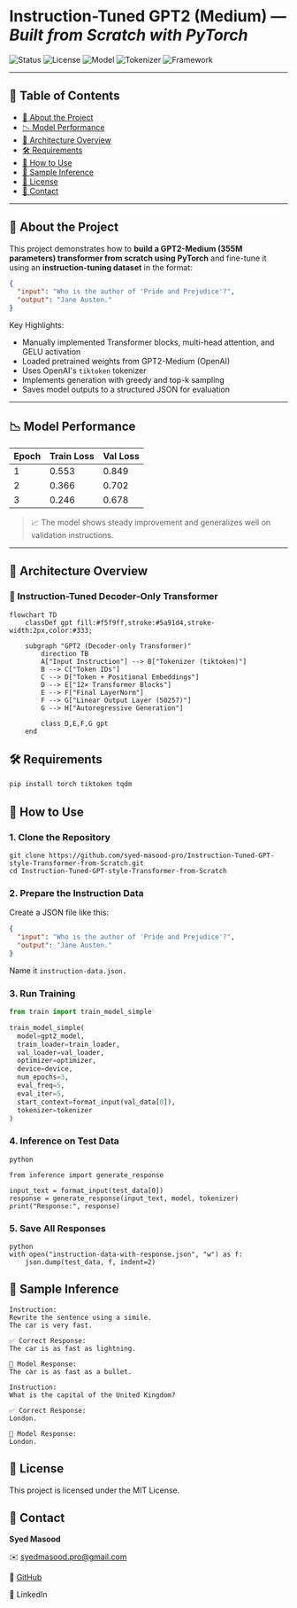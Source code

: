 # Instruction-Tuned GPT2 (Medium) — *Built from Scratch with PyTorch*

![Status](https://img.shields.io/badge/Status-Complete-brightgreen)
![License](https://img.shields.io/badge/License-MIT-blue.svg)
![Model](https://img.shields.io/badge/Model-GPT2_Medium_355M-purple?logo=openai)
![Tokenizer](https://img.shields.io/badge/Tokenizer-tiktoken-orange)
![Framework](https://img.shields.io/badge/Framework-PyTorch-EE4C2C?logo=pytorch)

---

## 📝 Table of Contents
- [📌 About the Project](#-about-the-project)
- [📉 Model Performance](#-model-performance)
- [🧠 Architecture Overview](#-architecture-overview)
- [🛠️ Requirements](#️-requirements)
- [🚀 How to Use](#-how-to-use)
- [🧪 Sample Inference](#-sample-inference)
- [📄 License](#-license)
- [📧 Contact](#-contact)

---

## 📌 About the Project

This project demonstrates how to **build a GPT2-Medium (355M parameters) transformer from scratch using PyTorch** and fine-tune it using an **instruction-tuning dataset** in the format:

```json
{
  "input": "Who is the author of 'Pride and Prejudice'?",
  "output": "Jane Austen."
}
```



Key Highlights:
- Manually implemented Transformer blocks, multi-head attention, and GELU activation
- Loaded pretrained weights from GPT2-Medium (OpenAI)
- Uses OpenAI's `tiktoken` tokenizer
- Implements generation with greedy and top-k sampling
- Saves model outputs to a structured JSON for evaluation

---

## 📉 Model Performance

| Epoch | Train Loss | Val Loss |
|-------|------------|----------|
| 1     | 0.553      | 0.849    |
| 2     | 0.366      | 0.702    |
| 3     | 0.246      | 0.678    |

> 📈 The model shows steady improvement and generalizes well on validation instructions.

---

## 🧠 Architecture Overview

### 🧱 Instruction-Tuned Decoder-Only Transformer
```mermaid
flowchart TD
    classDef gpt fill:#f5f9ff,stroke:#5a91d4,stroke-width:2px,color:#333;

    subgraph "GPT2 (Decoder-only Transformer)"
        direction TB
        A["Input Instruction"] --> B["Tokenizer (tiktoken)"]
        B --> C["Token IDs"]
        C --> D["Token + Positional Embeddings"]
        D --> E["12× Transformer Blocks"]
        E --> F["Final LayerNorm"]
        F --> G["Linear Output Layer (50257)"]
        G --> H["Autoregressive Generation"]
        
        class D,E,F,G gpt
    end

```

## 🛠️ Requirements
```python
pip install torch tiktoken tqdm
```

## 🚀 How to Use
### 1. Clone the Repository
```
git clone https://github.com/syed-masood-pro/Instruction-Tuned-GPT-style-Transformer-from-Scratch.git
cd Instruction-Tuned-GPT-style-Transformer-from-Scratch
```

### 2. Prepare the Instruction Data
Create a JSON file like this:

```json
{
  "input": "Who is the author of 'Pride and Prejudice'?",
  "output": "Jane Austen."
}
```
Name it `instruction-data.json.`

### 3. Run Training
```python
from train import train_model_simple

train_model_simple(
  model=gpt2_model,
  train_loader=train_loader,
  val_loader=val_loader,
  optimizer=optimizer,
  device=device,
  num_epochs=3,
  eval_freq=5,
  eval_iter=5,
  start_context=format_input(val_data[0]),
  tokenizer=tokenizer
)
```

### 4. Inference on Test Data
```
python

from inference import generate_response

input_text = format_input(test_data[0])
response = generate_response(input_text, model, tokenizer)
print("Response:", response)
```

### 5. Save All Responses
```
python
with open("instruction-data-with-response.json", "w") as f:
    json.dump(test_data, f, indent=2)
```

## 🧪 Sample Inference

```text
Instruction:
Rewrite the sentence using a simile.
The car is very fast.

✅ Correct Response:
The car is as fast as lightning.

🤖 Model Response:
The car is as fast as a bullet.
``` 
```text
Instruction:
What is the capital of the United Kingdom?

✅ Correct Response:
London.

🤖 Model Response:
London.
```


## 📄 License
This project is licensed under the MIT License.

## 📧 Contact
**Syed Masood**

✉️ syedmasood.pro@gmail.com

🔗 [GitHub](https://github.com/syed-masood-pro/)

💼 LinkedIn

